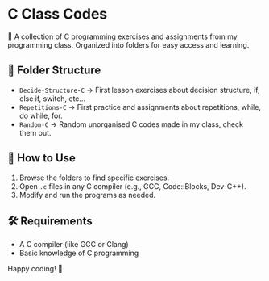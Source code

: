 # C Class Codes

📂 A collection of C programming exercises and assignments from my programming class. Organized into folders for easy access and learning.

## 📁 Folder Structure
- `Decide-Structure-C` → First lesson exercises about decision structure, if, else if, switch, etc...
- `Repetitions-C` → First practice and assignments about repetitions, while, do while, for.
- `Random-C` → Random unorganised C codes made in my class, check them out.

## 🚀 How to Use
1. Browse the folders to find specific exercises.
2. Open `.c` files in any C compiler (e.g., GCC, Code::Blocks, Dev-C++).
3. Modify and run the programs as needed.

## 🛠 Requirements
- A C compiler (like GCC or Clang)
- Basic knowledge of C programming

Happy coding! 🎯
